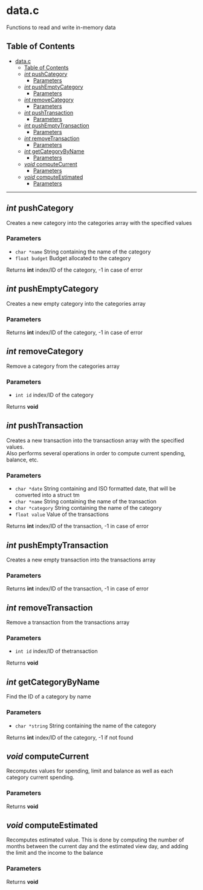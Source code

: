 # data.c

Functions to read and write in-memory data

## Table of Contents

- [data.c](#datac)
  - [Table of Contents](#table-of-contents)
  - [_int_ pushCategory](#int-pushcategory)
    - [Parameters](#parameters)
  - [_int_ pushEmptyCategory](#int-pushemptycategory)
    - [Parameters](#parameters-1)
  - [_int_ removeCategory](#int-removecategory)
    - [Parameters](#parameters-2)
  - [_int_ pushTransaction](#int-pushtransaction)
    - [Parameters](#parameters-3)
  - [_int_ pushEmptyTransaction](#int-pushemptytransaction)
    - [Parameters](#parameters-4)
  - [_int_ removeTransaction](#int-removetransaction)
    - [Parameters](#parameters-5)
  - [_int_ getCategoryByName](#int-getcategorybyname)
    - [Parameters](#parameters-6)
  - [_void_ computeCurrent](#void-computecurrent)
    - [Parameters](#parameters-7)
  - [_void_ computeEstimated](#void-computeestimated)
    - [Parameters](#parameters-8)

* * *

## _int_ pushCategory

Creates a new category into the categories array with the specified values

### Parameters

-   `char *name`  String containing the name of the category
-   `float budget`  Budget allocated to the category

Returns **int** index/ID of the category, -1 in case of error

## _int_ pushEmptyCategory

Creates a new empty category into the categories array

### Parameters

Returns **int** index/ID of the category, -1 in case of error

## _int_ removeCategory

Remove a category from the categories array

### Parameters

-   `int id`  index/ID of the category

Returns **void**

## _int_ pushTransaction

Creates a new transaction into the transactiosn array with the specified values.  
Also performs several operations in order to compute current spending, balance, etc.

### Parameters

-   `char *date`  String containing and ISO formatted date, that will be converted into a struct tm
-   `char *name`  String containing the name of the transaction
-   `char *category`  String containing the name of the category
-   `float value`  Value of the transactions

Returns **int** index/ID of the transaction, -1 in case of error

## _int_ pushEmptyTransaction

Creates a new empty transaction into the transactions array

### Parameters

Returns **int** index/ID of the transaction, -1 in case of error

## _int_ removeTransaction

Remove a transaction from the transactions array

### Parameters

-   `int id`  index/ID of thetransaction

Returns **void**

## _int_ getCategoryByName

Find the ID of a category by name

### Parameters

-   `char *string`  String containing the name of the category

Returns **int** index/ID of the category, -1 if not found

## _void_ computeCurrent

Recomputes values for spending, limit and balance as well as each category current spending.

### Parameters

Returns **void**

## _void_ computeEstimated

Recomputes estimated value. This is done by computing the number of months between the current day and the estimated view day, and adding the limit and the income to the balance

### Parameters

Returns **void**